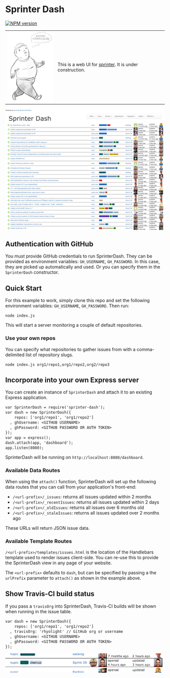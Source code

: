 # Sprinter Dash

[![NPM version](https://badge.fury.io/js/sprinter-dash.svg)](http://badge.fury.io/js/sprinter-dash)

<table>
<tr>
  <td>
    <img src="client/images/haters_gonna_hate_fast.gif"/>
  </td>
  <td>
    <p/>This is a web UI for <a href="https://github.com/rhyolight/sprinter.js">sprinter</a>. It is under construction.
  </td>
</tr>
</table>


![Example image](client/images/dash-example.png)

## Authentication with GitHub

You must provide GitHub credentials to run SprinterDash. They can be provided as environment variables: `GH_USERNAME`, `GH_PASSWORD`. In this case, they are picked up automatically and used. Or you can specify them in the `SprinterDash` constructor.

## Quick Start

For this example to work, simply clone this repo and set the following environment variables: `GH_USERNAME`, `GH_PASSWORD`. Then run:

    node index.js

This will start a server monitoring a couple of default repositories.

### Use your own repos

You can specify what repositories to gather issues from with a comma-delimited list of repository slugs.

    node index.js org1/repo1,org1/repo2,org2/repo3

## Incorporate into your own Express server

You can create an instance of `SprinterDash` and attach it to an existing Express application.

    var SprinterDash = require('sprinter-dash');
    var dash = new SprinterDash({
        repos: ['org1/repo1', 'org1/repo2']
      , ghUsername: <GITHUB USERNAME>
      , ghPassword: <GITHUB PASSWORD OR AUTH TOKEN>
    });
    var app = express();
    dash.attach(app, 'dashboard');
    app.listen(8080);

SprinterDash will be running on `http://localhost:8080/dashboard`.

### Available Data Routes

When using the `attach()` function, SprinterDash will set up the following data routes that you can call from your application's front-end:

- `/<url-prefix>/_issues`: returns all issues updated within 2 months
- `/<url-prefix>/_recentIssues`: returns all issues updated within 2 days
- `/<url-prefix>/_oldIssues`: returns all issues over 6 months old
- `/<url-prefix>/_staleIssues`: returns all issues updated over 2 months ago

These URLs will return JSON issue data.

### Available Template Routes

`/<url-prefix>/templates/issues.html` is the location of the Handlebars template used to render issues client-side. You can re-use this to provide the SprinterDash view in any page of your website. 

The `<url-prefix>` defaults to `dash`, but can be specified by passing a the `urlPrefix` parameter to `attach()` as shown in the example above.

## Show Travis-CI build status

If you pass a `travisOrg` into SprinterDash, Travis-CI builds will be shown when running in the issue table. 

    var dash = new SprinterDash({
        repos: ['org1/repo1', 'org1/repo2']
      , travisOrg: 'rhyolight' // GitHub org or username
      , ghUsername: <GITHUB USERNAME>
      , ghPassword: <GITHUB PASSWORD OR AUTH TOKEN>
    });

![Example Travis image](client/images/travis-example.png)
